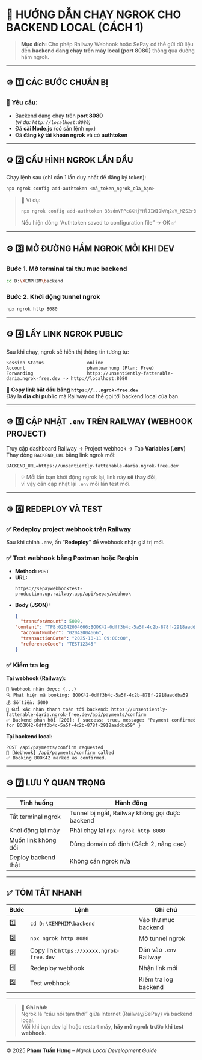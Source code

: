 # 🚀 HƯỚNG DẪN CHẠY NGROK CHO BACKEND LOCAL (CÁCH 1)

> **Mục đích:** Cho phép Railway Webhook hoặc SePay có thể gửi dữ liệu đến **backend đang chạy trên máy local (port 8080)** thông qua đường hầm ngrok.

---

## ⚙️ 1️⃣ CÁC BƯỚC CHUẨN BỊ

### 🧩 Yêu cầu:
- Backend đang chạy trên **port 8080**  
  _(ví dụ: `http://localhost:8080`)_
- Đã **cài Node.js** (có sẵn lệnh `npx`)
- Đã **đăng ký tài khoản ngrok** và có **authtoken**

---

## ⚙️ 2️⃣ CẤU HÌNH NGROK LẦN ĐẦU

Chạy lệnh sau (chỉ cần 1 lần duy nhất để đăng ký token):

```bash
npx ngrok config add-authtoken <mã_token_ngrok_của_bạn>
```

> 📌 Ví dụ:
> ```bash
> npx ngrok config add-authtoken 33sdmVPPcGXHjYHlJIWI9kVq2aV_MZS2rBmzWDSwni8BLUqV
> ```
> Nếu hiện dòng “Authtoken saved to configuration file” → OK ✅

---

## ⚙️ 3️⃣ MỞ ĐƯỜNG HẦM NGROK MỖI KHI DEV

### Bước 1. Mở terminal tại thư mục backend
```bash
cd D:\XEMPHIM\backend
```

### Bước 2. Khởi động tunnel ngrok
```bash
npx ngrok http 8080
```

---

## ⚙️ 4️⃣ LẤY LINK NGROK PUBLIC

Sau khi chạy, ngrok sẽ hiển thị thông tin tương tự:

```
Session Status                online
Account                       phamtuanhung (Plan: Free)
Forwarding                    https://unsentiently-fattenable-daria.ngrok-free.dev -> http://localhost:8080
```

📎 **Copy link bắt đầu bằng `https://...ngrok-free.dev`**  
Đây là **địa chỉ public** mà Railway có thể gọi tới backend local của bạn.

---

## ⚙️ 5️⃣ CẬP NHẬT `.env` TRÊN RAILWAY (WEBHOOK PROJECT)

Truy cập dashboard Railway → Project webhook → Tab **Variables (.env)**  
Thay dòng `BACKEND_URL` bằng link ngrok mới:

```env
BACKEND_URL=https://unsentiently-fattenable-daria.ngrok-free.dev
```

> 💡 Mỗi lần bạn khởi động ngrok lại, link này **sẽ thay đổi**,  
> vì vậy cần cập nhật lại `.env` mỗi lần test mới.

---

## ⚙️ 6️⃣ REDEPLOY VÀ TEST

### ✅ Redeploy project webhook trên Railway  
Sau khi chỉnh `.env`, ấn “**Redeploy**” để webhook nhận giá trị mới.

### ✅ Test webhook bằng Postman hoặc Reqbin
- **Method:** `POST`
- **URL:**
  ```
  https://sepaywebhooktest-production.up.railway.app/api/sepay/webhook
  ```
- **Body (JSON):**
  ```json
  {
    "transferAmount": 5000,
  "content": "TPB;02042004666;BOOK42-0dff3b4c-5a5f-4c2b-878f-2918aaddba59",
    "accountNumber": "02042004666",
    "transactionDate": "2025-10-11 09:00:00",
    "referenceCode": "TEST12345"
  }
  ```

### ✅ Kiểm tra log
**Tại webhook (Railway):**
```
📩 Webhook nhận được: {...}
🔍 Phát hiện mã booking: BOOK42-0dff3b4c-5a5f-4c2b-878f-2918aaddba59
💰 Số tiền: 5000
🚀 Gửi xác nhận thanh toán tới backend: https://unsentiently-fattenable-daria.ngrok-free.dev/api/payments/confirm
✅ Backend phản hồi [200]: { success: true, message: "Payment confirmed for BOOK42-0dff3b4c-5a5f-4c2b-878f-2918aaddba59" }
```

**Tại backend local:**
```
POST /api/payments/confirm requested
📩 [Webhook] /api/payments/confirm called
✅ Booking BOOK42 marked as confirmed.
```

---

## ⚙️ 7️⃣ LƯU Ý QUAN TRỌNG

| Tình huống | Hành động |
|-------------|------------|
| Tắt terminal ngrok | Tunnel bị ngắt, Railway không gọi được backend |
| Khởi động lại máy | Phải chạy lại `npx ngrok http 8080` |
| Muốn link không đổi | Dùng domain cố định (Cách 2, nâng cao) |
| Deploy backend thật | Không cần ngrok nữa |

---

## ✅ TÓM TẮT NHANH

| Bước | Lệnh | Ghi chú |
|------|------|---------|
| 1️⃣ | `cd D:\XEMPHIM\backend` | Vào thư mục backend |
| 2️⃣ | `npx ngrok http 8080` | Mở tunnel ngrok |
| 3️⃣ | Copy link `https://xxxxx.ngrok-free.dev` | Dán vào `.env` Railway |
| 4️⃣ | Redeploy webhook | Nhận link mới |
| 5️⃣ | Test webhook | Kiểm tra log backend |

---

> 🧠 **Ghi nhớ:**  
> Ngrok là “cầu nối tạm thời” giữa Internet (Railway/SePay) và backend local.  
> Mỗi khi bạn dev lại hoặc restart máy, **hãy mở ngrok trước khi test webhook.**

---

© 2025 **Phạm Tuấn Hưng** – _Ngrok Local Development Guide_
